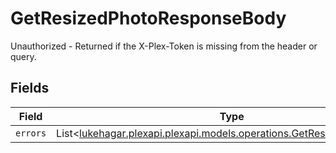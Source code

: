 # GetResizedPhotoResponseBody

Unauthorized - Returned if the X-Plex-Token is missing from the header or query.


## Fields

| Field                                                                                                                       | Type                                                                                                                        | Required                                                                                                                    | Description                                                                                                                 |
| --------------------------------------------------------------------------------------------------------------------------- | --------------------------------------------------------------------------------------------------------------------------- | --------------------------------------------------------------------------------------------------------------------------- | --------------------------------------------------------------------------------------------------------------------------- |
| `errors`                                                                                                                    | List<[lukehagar.plexapi.plexapi.models.operations.GetResizedPhotoErrors](../../models/operations/GetResizedPhotoErrors.md)> | :heavy_minus_sign:                                                                                                          | N/A                                                                                                                         |